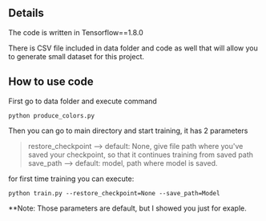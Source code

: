 ## Details

The code is written in Tensorflow==1.8.0

There is CSV file included in data folder and code as well that will allow you to
generate small dataset for this project.

## How to use code

First go to data folder and execute command

```
python produce_colors.py
```

Then you can go to main directory and start training, it has 2 parameters
> restore_checkpoint --> default: None, give file path where you've saved your checkpoint, so that it continues training from saved path
> save_path --> default: model, path where model is saved.

for first time training you can execute:

```
python train.py --restore_checkpoint=None --save_path=Model
```

**Note: Those parameters are default, but I showed you just for exaple.
